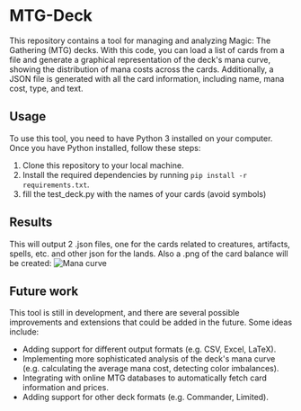 # MTG-Deck
This repository contains a tool for managing and analyzing Magic: The Gathering (MTG) decks. 
With this code, you can load a list of cards from a file and generate a graphical representation of the deck's mana curve, showing the distribution of mana costs across the cards. Additionally, a JSON file is generated with all the card information, including name, mana cost, type, and text.

## Usage

To use this tool, you need to have Python 3 installed on your computer. Once you have Python installed, follow these steps:

1. Clone this repository to your local machine.
2. Install the required dependencies by running `pip install -r requirements.txt`.
3. fill the test_deck.py with the names of your cards (avoid symbols)

## Results

This will output 2 .json files, one for the cards related to creatures, artifacts, spells, etc. and other json for the lands.
Also a .png of the card balance will be created:
![Mana curve](mana_curve.png)



## Future work

This tool is still in development, and there are several possible improvements and extensions that could be added in the future. Some ideas include:

- Adding support for different output formats (e.g. CSV, Excel, LaTeX).
- Implementing more sophisticated analysis of the deck's mana curve (e.g. calculating the average mana cost, detecting color imbalances).
- Integrating with online MTG databases to automatically fetch card information and prices.
- Adding support for other deck formats (e.g. Commander, Limited).
